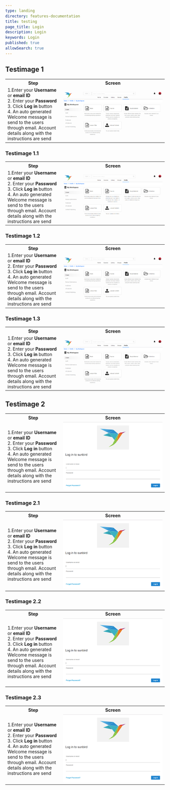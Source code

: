 ```yaml
---
type: landing
directory: features-documentation
title: testing
page_title: Login
description: Login
keywords: Login
published: true
allowSearch: true
---
```

## Testimage 1
<table>
<tr>
   <th style="width:35%;"><strong>Step</strong></th>
   <th style="width:65%;"><strong>Screen</strong</th>
   </tr>
   <tr>
   <td>1.Enter your <strong>Username</strong> or <strong>email ID</strong> <br>2. Enter your <strong>Password</strong> <br>3. Click <strong>Log in</strong> button <br>4. An auto generated Welcome message is send to the users through email. Account details along with the instructions are send</td>
    <td><img src="pages/features-documentation/images/testimages/fullscreen_rectangular.png"></td>
    </tr>
    </table>
	
### Testimage 1.1
<table>
<tr>
   <th style="width:35%;"><strong>Step</strong></th>
   <th style="width:65%;"><strong>Screen</strong</th>
   </tr>
   <tr>
   <td>1.Enter your <strong>Username</strong> or <strong>email ID</strong> <br>2. Enter your <strong>Password</strong> <br>3. Click <strong>Log in</strong> button <br>4. An auto generated Welcome message is send to the users through email. Account details along with the instructions are send</td>
    <td><img src="pages/features-documentation/images/testimages/fullscreen_rectangular1.1.png"></td>
    </tr>
    </table>

### Testimage 1.2
<table>
<tr>
   <th style="width:35%;"><strong>Step</strong></th>
   <th style="width:65%;"><strong>Screen</strong</th>
   </tr>
   <tr>
   <td>1.Enter your <strong>Username</strong> or <strong>email ID</strong> <br>2. Enter your <strong>Password</strong> <br>3. Click <strong>Log in</strong> button <br>4. An auto generated Welcome message is send to the users through email. Account details along with the instructions are send</td>
    <td><img src="pages/features-documentation/images/testimages/fullscreen_rectangular1.2.png"></td>
    </tr>
    </table>


### Testimage 1.3
<table>
<tr>
   <th style="width:35%;"><strong>Step</strong></th>
   <th style="width:65%;"><strong>Screen</strong</th>
   </tr>
   <tr>
   <td>1.Enter your <strong>Username</strong> or <strong>email ID</strong> <br>2. Enter your <strong>Password</strong> <br>3. Click <strong>Log in</strong> button <br>4. An auto generated Welcome message is send to the users through email. Account details along with the instructions are send</td>
    <td><img src="pages/features-documentation/images/testimages/fullscreen_rectangular1.3.png"></td>
    </tr>
    </table>
	
## Testimage 2
<table>
<tr>
   <th style="width:35%;"><strong>Step</strong></th>
   <th style="width:65%;"><strong>Screen</strong</th>
   </tr>
   <tr>
   <td>1.Enter your <strong>Username</strong> or <strong>email ID</strong> <br>2. Enter your <strong>Password</strong> <br>3. Click <strong>Log in</strong> button <br>4. An auto generated Welcome message is send to the users through email. Account details along with the instructions are send</td>
    <td><img src="pages/features-documentation/images/testimages/fullscreen_square.png"></td>
    </tr>
    </table>
	
### Testimage 2.1
<table>
<tr>
   <th style="width:35%;"><strong>Step</strong></th>
   <th style="width:65%;"><strong>Screen</strong</th>
   </tr>
   <tr>
   <td>1.Enter your <strong>Username</strong> or <strong>email ID</strong> <br>2. Enter your <strong>Password</strong> <br>3. Click <strong>Log in</strong> button <br>4. An auto generated Welcome message is send to the users through email. Account details along with the instructions are send</td>
    <td><img src="pages/features-documentation/images/testimages/fullscreen_square2.1.png"></td>
    </tr>
    </table>

### Testimage 2.2
<table>
<tr>
   <th style="width:35%;"><strong>Step</strong></th>
   <th style="width:65%;"><strong>Screen</strong</th>
   </tr>
   <tr>
   <td>1.Enter your <strong>Username</strong> or <strong>email ID</strong> <br>2. Enter your <strong>Password</strong> <br>3. Click <strong>Log in</strong> button <br>4. An auto generated Welcome message is send to the users through email. Account details along with the instructions are send</td>
    <td><img src="pages/features-documentation/images/testimages/fullscreen_square2.2.png"></td>
    </tr>
    </table>

### Testimage 2.3
<table>
<tr>
   <th style="width:35%;"><strong>Step</strong></th>
   <th style="width:65%;"><strong>Screen</strong</th>
   </tr>
   <tr>
   <td>1.Enter your <strong>Username</strong> or <strong>email ID</strong> <br>2. Enter your <strong>Password</strong> <br>3. Click <strong>Log in</strong> button <br>4. An auto generated Welcome message is send to the users through email. Account details along with the instructions are send</td>
    <td><img src="pages/features-documentation/images/testimages/fullscreen_square2.3.png"></td>
    </tr>
    </table>


